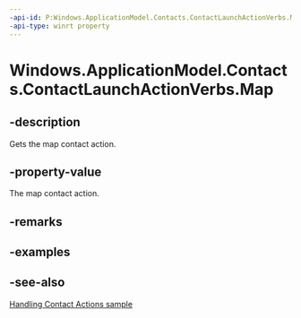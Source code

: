 ```yaml
---
-api-id: P:Windows.ApplicationModel.Contacts.ContactLaunchActionVerbs.Map
-api-type: winrt property
---
```


<!-- Property syntax
public string Map { get; }
-->

# Windows.ApplicationModel.Contacts.ContactLaunchActionVerbs.Map

## -description
Gets the map contact action.

## -property-value
The map contact action.

## -remarks

## -examples

## -see-also
[Handling Contact Actions sample](http://go.microsoft.com/fwlink/p/?LinkID=320151)